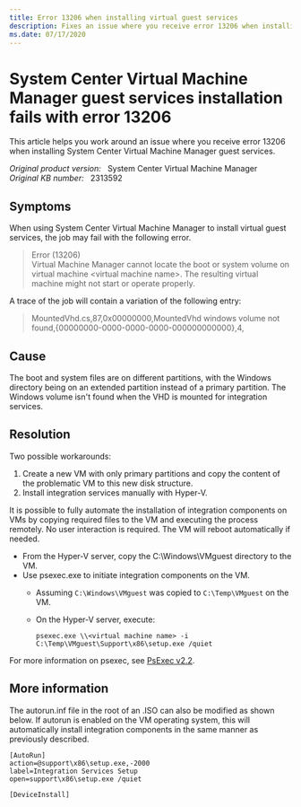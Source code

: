 ```yaml
---
title: Error 13206 when installing virtual guest services
description: Fixes an issue where you receive error 13206 when installing System Center Virtual Machine Manager guest services.
ms.date: 07/17/2020
---
```

# System Center Virtual Machine Manager guest services installation fails with error 13206

This article helps you work around an issue where you receive error 13206 when installing System Center Virtual Machine Manager guest services.

_Original product version:_ &nbsp; System Center Virtual Machine Manager  
_Original KB number:_ &nbsp; 2313592

## Symptoms

When using System Center Virtual Machine Manager to install virtual guest services, the job may fail with the following error.

> Error (13206)  
> Virtual Machine Manager cannot locate the boot or system volume on virtual machine \<virtual machine name>. The resulting virtual machine might not start or operate properly.

A trace of the job will contain a variation of the following entry:

> MountedVhd.cs,87,0x00000000,MountedVhd windows volume not found,{00000000-0000-0000-0000-000000000000},4,

## Cause

The boot and system files are on different partitions, with the Windows directory being on an extended partition instead of a primary partition. The Windows volume isn't found when the VHD is mounted for integration services.

## Resolution

Two possible workarounds:

1. Create a new VM with only primary partitions and copy the content of the problematic VM to this new disk structure.
2. Install integration services manually with Hyper-V.

It is possible to fully automate the installation of integration components on VMs by copying required files to the VM and executing the process remotely. No user interaction is required. The VM will reboot automatically if needed.

- From the Hyper-V server, copy the C:\Windows\VMguest directory to the VM.
- Use psexec.exe to initiate integration components on the VM.
  - Assuming `C:\Windows\VMguest` was copied to `C:\Temp\VMguest` on the VM.
  - On the Hyper-V server, execute:

    ```console
    psexec.exe \\<virtual machine name> -i C:\Temp\VMguest\Support\x86\setup.exe /quiet
    ```

For more information on psexec, see [PsExec v2.2](/sysinternals/downloads/psexec).

## More information

The autorun.inf file in the root of an .ISO can also be modified as shown below. If autorun is enabled on the VM operating system, this will automatically install integration components in the same manner as previously described.

```console
[AutoRun]
action=@support\x86\setup.exe,-2000
label=Integration Services Setup
open=support\x86\setup.exe /quiet

[DeviceInstall]
```
